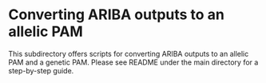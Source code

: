 # Converting ARIBA outputs to an allelic PAM

This subdirectory offers scripts for converting ARIBA outputs to an allelic PAM and a genetic PAM. Please see README under the main directory for a step-by-step guide.
